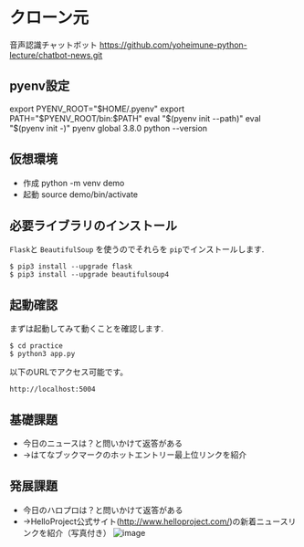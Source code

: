 # クローン元
音声認識チャットボット
https://github.com/yoheimune-python-lecture/chatbot-news.git

## pyenv設定
export PYENV_ROOT="$HOME/.pyenv"
export PATH="$PYENV_ROOT/bin:$PATH"
eval "$(pyenv init --path)"
eval "$(pyenv init -)"
pyenv global 3.8.0
python --version

## 仮想環境
- 作成
python -m venv demo
- 起動 
source demo/bin/activate
## 必要ライブラリのインストール
`Flask`と `BeautifulSoup` を使うのでそれらを `pip`でインストールします.
```
$ pip3 install --upgrade flask
$ pip3 install --upgrade beautifulsoup4
```
## 起動確認
まずは起動してみて動くことを確認します.
```
$ cd practice
$ python3 app.py
```
以下のURLでアクセス可能です。
```
http://localhost:5004
```

## 基礎課題
- 今日のニュースは？と問いかけて返答がある
- →はてなブックマークのホットエントリー最上位リンクを紹介
## 発展課題
- 今日のハロプロは？と問いかけて返答がある
- →HelloProject公式サイト(http://www.helloproject.com/)の新着ニュースリンクを紹介（写真付き）
![image](https://user-images.githubusercontent.com/38471145/148983061-4f3bf8e2-9723-4a07-8fd2-60e207f08586.png)

